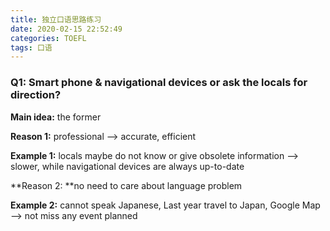 ```yaml
---
title: 独立口语思路练习
date: 2020-02-15 22:52:49
categories: TOEFL
tags: 口语
---
```


<!--more-->

### Q1: Smart phone & navigational devices or ask the locals for direction?

**Main idea:** the former

**Reason 1:** professional --> accurate, efficient

**Example 1:** locals maybe do not know or give obsolete information --> slower, while navigational devices are always up-to-date

**Reason 2: **no need to care about language problem

**Example 2:** cannot speak Japanese, Last year travel to Japan, Google Map --> not miss any event planned

